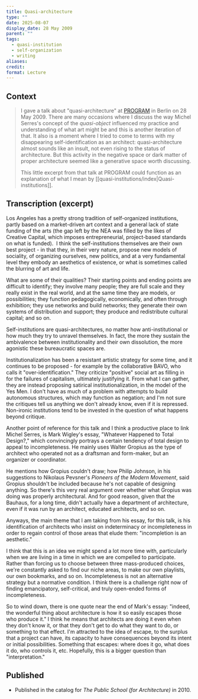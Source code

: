 ```yaml
---
title: Quasi-architecture
type: ""
date: 2025-08-07
display_date: 28 May 2009
parent: ""
tags:
  - quasi-institution
  - self-organization
  - writing
aliases: 
credit: 
format: Lecture
---
```

## Context

> I gave a talk about "quasi-architecture" at [PROGRAM](http://programonline.de/) in Berlin on 28 May 2009. There are many occasions where I discuss the way Michel Serres's concept of the *quasi-object* influenced my practice and understanding of what art might be and this is another iteration of that. It also is a moment where I tried to come to terms with my disappearing self-identification as an architect: quasi-architecture almost sounds like an insult, not even rising to the status of architecture. But this activity in the negative space or dark matter of proper architecture seemed like a generative space worth discussing.
> 
> This little excerpt from that talk at PROGRAM could function as an explanation of what I mean by [[quasi-institutions/index|Quasi-institutions]].

## Transcription (excerpt)

Los Angeles has a pretty strong tradition of self-organized institutions, partly based on a market-driven art context and a general lack of state funding of the arts (the gap left by the NEA was filled by the likes of Creative Capital, which imposes entrepreneurial, project-based standards on what is funded).  I think the self-institutions themselves are their own best project - in that they, in their very nature, propose new models of sociality, of organizing ourselves, new politics, and at a very fundamental level they embody an aesthetics of existence, or what is sometimes called the blurring of art and life. 

What are some of their qualities? Their starting points and ending points are difficult to identify; they involve many people; they are full scale and they really exist in the real world, and at the same time they are models, or possibilities; they function pedagogically, economically, and often through exhibition; they use networks and build networks; they generate their own systems of distribution and support; they produce and redistribute cultural capital; and so on.

Self-institutions are quasi-architectures, no matter how anti-institutional or how much they try to unravel themselves. In fact, the more they sustain the ambivalence between institutionality and their own dissolution, the more agonistic these bureaucratic spaces are. 

Institutionalization has been a resistant artistic strategy for some time, and it continues to be proposed - for example by the collaborative BAVO, who calls it "over-identification." They criticize "positive" social art as filling in for the failures of capitalism, ultimately justifying it. From what I can gather, they are instead proposing satirical institutionalization, in the model of the Yes Men. I don't have as much of a problem with attempts to build autonomous structures, which may function as negation; and I'm not sure the critiques tell us anything we don't already know, even if it is repressed. Non-ironic institutions tend to be invested in the question of what happens beyond critique. 

Another point of reference for this talk and I think a productive place to link Michel Serres, is Mark Wigley's essay, "Whatever Happened to Total Design?," which convincingly portrays a certain tendency of total design to appeal to incompleteness. He mainly uses Walter Gropius as the type of architect who operated not as a draftsman and form-maker, but an organizer or coordinator.

He mentions how Gropius couldn't draw; how Philip Johnson, in his suggestions to Nikolaus Pevsner's _Pioneers of the Modern Movement_, said Gropius shouldn't be included because he's not capable of designing anything. So there's this very real argument over whether what Gropius was doing was properly architectural. And for good reason, given that the Bauhaus, for a long time, didn't actually have a department of architecture, even if it was run by an architect, educated architects, and so on.

Anyways, the main theme that I am taking from his essay, for this talk, is his identification of architects who insist on indeterminacy or incompleteness in order to regain control of those areas that elude them: "incompletion is an aesthetic."

I think that this is an idea we might spend a lot more time with, particularly when we are living in a time in which we are compelled to participate. Rather than forcing us to choose between three mass-produced choices, we're constantly asked to find our niche areas, to make our own playlists, our own bookmarks, and so on. Incompleteness is not an alternative strategy but a normative condition. I think there is a challenge right now of finding emancipatory, self-critical, and truly open-ended forms of incompleteness.

So to wind down, there is one quote near the end of Mark's essay: "indeed, the wonderful thing about architecture is how it so easily escapes those who produce it." I think he means that architects are doing it even when they don't know it, or that they don't get to do what they want to do, or something to that effect. I'm attracted to the idea of escape, to the surplus that a project can have, its capacity to have consequences beyond its intent or initial possibilities. Something that escapes: where does it go, what does it do, who controls it, etc. Hopefully, this is a bigger question than "interpretation."

## Published
- Published in the catalog for *The Public School (for Architecture)* in 2010.